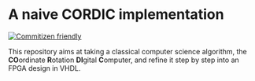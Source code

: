 # A naive CORDIC implementation

[![Commitizen friendly](https://img.shields.io/badge/commitizen-friendly-brightgreen.svg)](http://commitizen.github.io/cz-cli/)


This repository aims at taking a classical computer science algorithm, the **CO**ordinate **R**otation **DI**gital **C**omputer, and refine it step by step into an FPGA design in VHDL.
